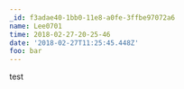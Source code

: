 ```yaml
---
_id: f3adae40-1bb0-11e8-a0fe-3ffbe97072a6
name: Lee0701
time: 2018-02-27-20-25-46
date: '2018-02-27T11:25:45.448Z'
foo: bar
---
```

test
